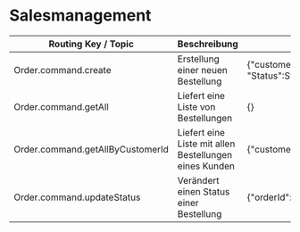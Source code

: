 # Salesmanagement| Routing Key / Topic              | Beschreibung                                           | Inputdaten                                                                        | Outputdaten                          |
|----------------------------------|--------------------------------------------------------|-----------------------------------------------------------------------------------|--------------------------------------|
| Order.command.create             | Erstellung einer neuen Bestellung                      | {"customerId":Integer,"amountToArticle":Map,"totalPrice":Double, "Status":String} | {"orderId":Integer, "result":String} |
| Order.command.getAll             | Liefert eine Liste von Bestellungen                    | {}                                                                                | {"orders":List}                      |
| Order.command.getAllByCustomerId | Liefert eine Liste mit allen Bestellungen eines Kunden | {"customerId":Integer}                                                            | {"orders":List}                      |
| Order.command.updateStatus       | Verändert einen Status einer Bestellung                | {"orderId": Integer, "Status":String}                                             | {"result":String}                    |